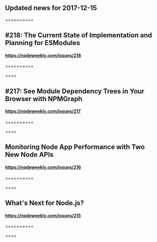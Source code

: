## Updated news for 2017-12-15 

==========
## #218: The Current State of Implementation and Planning for ESModules
#### https://nodeweekly.com/issues/218

==========

====
## #217: See Module Dependency Trees in Your Browser with NPMGraph
#### https://nodeweekly.com/issues/217

==========

====
## Monitoring Node App Performance with Two New Node APIs
#### https://nodeweekly.com/issues/216

==========

====
## What's Next for Node.js?
#### https://nodeweekly.com/issues/215

==========

====
